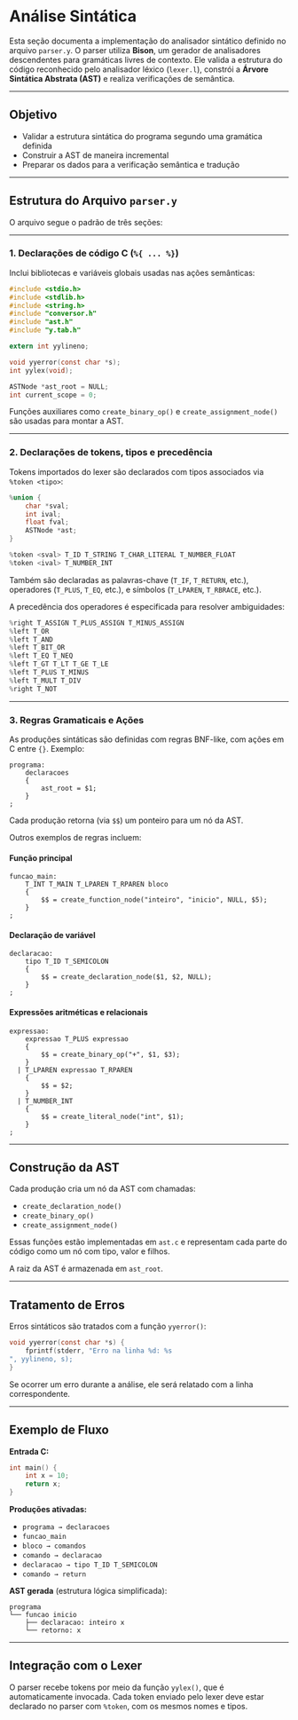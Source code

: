 # Análise Sintática

Esta seção documenta a implementação do analisador sintático definido no arquivo `parser.y`. O parser utiliza **Bison**, um gerador de analisadores descendentes para gramáticas livres de contexto. Ele valida a estrutura do código reconhecido pelo analisador léxico (`lexer.l`), constrói a **Árvore Sintática Abstrata (AST)** e realiza verificações de semântica.

---

## Objetivo

- Validar a estrutura sintática do programa segundo uma gramática definida
- Construir a AST de maneira incremental
- Preparar os dados para a verificação semântica e tradução

---

## Estrutura do Arquivo `parser.y`

O arquivo segue o padrão de três seções:

---

### 1. **Declarações de código C (`%{ ... %}`)**

Inclui bibliotecas e variáveis globais usadas nas ações semânticas:

```c
#include <stdio.h>
#include <stdlib.h>
#include <string.h>
#include "conversor.h"
#include "ast.h"
#include "y.tab.h"

extern int yylineno;

void yyerror(const char *s);
int yylex(void);

ASTNode *ast_root = NULL;
int current_scope = 0;
```

Funções auxiliares como `create_binary_op()` e `create_assignment_node()` são usadas para montar a AST.

---

### 2. **Declarações de tokens, tipos e precedência**

Tokens importados do lexer são declarados com tipos associados via `%token <tipo>`:

```c
%union {
    char *sval;
    int ival;
    float fval;
    ASTNode *ast;
}

%token <sval> T_ID T_STRING T_CHAR_LITERAL T_NUMBER_FLOAT
%token <ival> T_NUMBER_INT
```

Também são declaradas as palavras-chave (`T_IF`, `T_RETURN`, etc.), operadores (`T_PLUS`, `T_EQ`, etc.), e símbolos (`T_LPAREN`, `T_RBRACE`, etc.).

A precedência dos operadores é especificada para resolver ambiguidades:

```c
%right T_ASSIGN T_PLUS_ASSIGN T_MINUS_ASSIGN
%left T_OR
%left T_AND
%left T_BIT_OR
%left T_EQ T_NEQ
%left T_GT T_LT T_GE T_LE
%left T_PLUS T_MINUS
%left T_MULT T_DIV
%right T_NOT
```

---

### 3. **Regras Gramaticais e Ações**

As produções sintáticas são definidas com regras BNF-like, com ações em C entre `{}`. Exemplo:

```bison
programa:
    declaracoes
    {
        ast_root = $1;
    }
;
```

Cada produção retorna (via `$$`) um ponteiro para um nó da AST.

Outros exemplos de regras incluem:

#### Função principal

```bison
funcao_main:
    T_INT T_MAIN T_LPAREN T_RPAREN bloco
    {
        $$ = create_function_node("inteiro", "inicio", NULL, $5);
    }
;
```

#### Declaração de variável

```bison
declaracao:
    tipo T_ID T_SEMICOLON
    {
        $$ = create_declaration_node($1, $2, NULL);
    }
;
```

#### Expressões aritméticas e relacionais

```bison
expressao:
    expressao T_PLUS expressao
    {
        $$ = create_binary_op("+", $1, $3);
    }
  | T_LPAREN expressao T_RPAREN
    {
        $$ = $2;
    }
  | T_NUMBER_INT
    {
        $$ = create_literal_node("int", $1);
    }
;
```

---

## Construção da AST

Cada produção cria um nó da AST com chamadas:

- `create_declaration_node()`
- `create_binary_op()`
- `create_assignment_node()`

Essas funções estão implementadas em `ast.c` e representam cada parte do código como um nó com tipo, valor e filhos.

A raiz da AST é armazenada em `ast_root`.

---

## Tratamento de Erros

Erros sintáticos são tratados com a função `yyerror()`:

```c
void yyerror(const char *s) {
    fprintf(stderr, "Erro na linha %d: %s
", yylineno, s);
}
```

Se ocorrer um erro durante a análise, ele será relatado com a linha correspondente.

---

## Exemplo de Fluxo

**Entrada C:**

```c
int main() {
    int x = 10;
    return x;
}
```

**Produções ativadas:**

- `programa → declaracoes`
- `funcao_main`
- `bloco → comandos`
- `comando → declaracao`
- `declaracao → tipo T_ID T_SEMICOLON`
- `comando → return`

**AST gerada** (estrutura lógica simplificada):

```
programa
└── funcao inicio
    ├── declaracao: inteiro x
    └── retorno: x
```

---

## Integração com o Lexer

O parser recebe tokens por meio da função `yylex()`, que é automaticamente invocada. Cada token enviado pelo lexer deve estar declarado no parser com `%token`, com os mesmos nomes e tipos.